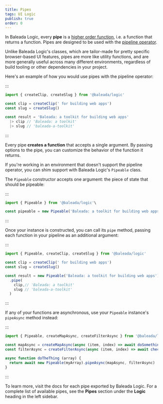 ```yaml
---
title: Pipes
tags: UI Logic
publish: true
order: 0
---
```


In Baleada Logic, every **pipe** is a [higher order function](https://medium.com/javascript-scene/higher-order-functions-composing-software-5365cf2cbe99), i.e. a function that returns a function. Pipes are designed to be used with the [pipeline operator](https://developer.mozilla.org/en-US/docs/Web/JavaScript/Reference/Operators/Pipeline_operator).

Unlike Baleada Logic's classes, which are tailor-made for pretty specific browser-based UI features, pipes are more like utility functions, and are more generally useful across many different environments, regardless of build tooling or other dependencies in your project.

Here's an example of how you would use pipes with the pipeline operator:

:::
```js
import { createClip, createSlug } from '@baleada/logic'

const clip = createClip(' for building web apps')
const slug = createSlug()

const result = 'Baleada: a toolkit for building web apps'
  |> clip // 'Baleada: a toolkit'
  |> slug // 'baleada-a-toolkit'
```
:::

Every pipe **creates a function** that accepts a single argument. By passing options to the pipe, you can customize the behavior of the function it returns.

If you're working in an environment that doesn't support the pipeline operator, you can shim support with Baleada Logic's `Pipeable` class.

The `Pipeable` constructor accepts one argument: the piece of state that should be pipeable:

:::
```js
import { Pipeable } from '@baleada/logic'\

const pipeable = new Pipeable('Baleada: a toolkit for building web apps')
```
:::

Once your instance is constructed, you can call its `pipe` method, passing each function in your pipeline as an additional argument:

:::
```js
import { Pipeable, createClip, createSlug } from '@baleada/logic'

const clip = createClip(' for building web apps')
const slug = createSlug()

const result = new Pipeable('Baleada: a toolkit for building web apps')
  .pipe(
    clip,// 'Baleada: a toolkit'
    slug // 'baleada-a-toolkit'
  )
```
:::

If any of your functions are asynchronous, use your `Pipeable` instance's `pipeAsync` method instead:

:::
```js
import { Pipeable, createMapAsync, createFilterAsync } from '@baleada/logic'

const mapAsync = createMapAsync(async (item, index) => await doSomething(item, index))
const filterAsync = createFilterAsync(async (item, index) => await checkSomething(item, index))

async function doTheThing (array) {
  return await new Pipeable(myArray).pipeAsync(mapAsync, filterAsync)
}
```
:::

To learn more, visit the docs for each pipe exported by Baleada Logic. For a complete list of available pipes, see the **Pipes** section under the **Logic** heading in the left sidebar.

